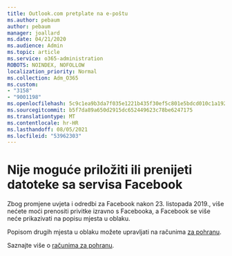 ```yaml
---
title: Outlook.com pretplate na e-poštu
ms.author: pebaum
author: pebaum
manager: joallard
ms.date: 04/21/2020
ms.audience: Admin
ms.topic: article
ms.service: o365-administration
ROBOTS: NOINDEX, NOFOLLOW
localization_priority: Normal
ms.collection: Adm_O365
ms.custom:
- "3158"
- "9001198"
ms.openlocfilehash: 5c9c1ea9b3da7f035e1221b435f30ef5c801e5bdcd010c1a1922d712b6d626b0
ms.sourcegitcommit: b5f7da89a650d2915dc652449623c78be6247175
ms.translationtype: MT
ms.contentlocale: hr-HR
ms.lasthandoff: 08/05/2021
ms.locfileid: "53962303"
---
```

# <a name="unable-to-attach-or-upload-files-from-facebook"></a>Nije moguće priložiti ili prenijeti datoteke sa servisa Facebook

Zbog promjene uvjeta i odredbi za Facebook nakon 23. listopada 2019., više nećete moći prenositi privitke izravno s Facebooka, a Facebook se više neće prikazivati na popisu mjesta u oblaku. 

Popisom drugih mjesta u oblaku možete upravljati na računima [za pohranu](https://go.microsoft.com/fwlink/?linkid=2111075).

Saznajte više o [računima za pohranu](https://support.office.com/article/477cb7cc-5732-4c40-8f23-30472de8138a).
  